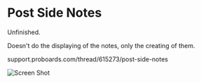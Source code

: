 Post Side Notes
===============

Unfinished.  

Doesn't do the displaying of the notes, only the creating of them.

support.proboards.com/thread/615273/post-side-notes

![Screen Shot](http://i.imgur.com/QPCDgt3.gif)
